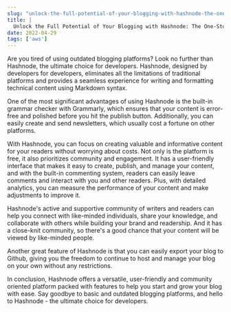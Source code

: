 ```yaml
---
slug: "unlock-the-full-potential-of-your-blogging-with-hashnode-the-one-stop-shop-for-developers"
title: |
  Unlock the Full Potential of Your Blogging with Hashnode: The One-Stop Shop for Developers
date: 2022-04-29
tags: ['aws']
---
```


Are you tired of using outdated blogging platforms? Look no further than Hashnode, the ultimate choice for developers. Hashnode, designed by developers for developers, eliminates all the limitations of traditional platforms and provides a seamless experience for writing and formatting technical content using Markdown syntax.

<!-- more -->




One of the most significant advantages of using Hashnode is the built-in grammar checker with Grammarly, which ensures that your content is error-free and polished before you hit the publish button. Additionally, you can easily create and send newsletters, which usually cost a fortune on other platforms.


With Hashnode, you can focus on creating valuable and informative content for your readers without worrying about costs. Not only is the platform is free, it also prioritizes community and engagement. It has a user-friendly interface that makes it easy to create, publish, and manage your content, and with the built-in commenting system, readers can easily leave comments and interact with you and other readers. Plus, with detailed analytics, you can measure the performance of your content and make adjustments to improve it.


Hashnode's active and supportive community of writers and readers can help you connect with like-minded individuals, share your knowledge, and collaborate with others while building your brand and readership. And it has a close-knit community, so there's a good chance that your content will be viewed by like-minded people.


Another great feature of Hashnode is that you can easily export your blog to Github, giving you the freedom to continue to host and manage your blog on your own without any restrictions.


In conclusion, Hashnode offers a versatile, user-friendly and community oriented platform packed with features to help you start and grow your blog with ease. Say goodbye to basic and outdated blogging platforms, and hello to Hashnode - the ultimate choice for developers.


